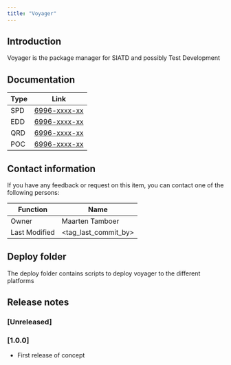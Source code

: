 ```yaml
---
title: "Voyager"
---
```


## Introduction
Voyager is the package manager for SIATD and possibly Test Development

## Documentation
|Type|Link|
|----|----|
|SPD|[6996-xxxx-xx](https://orionfs.app.local/pn/6996xxxxxx)|
|EDD|[6996-xxxx-xx](https://orionfs.app.local/pn/6996xxxxxx)|
|QRD|[6996-xxxx-xx](https://orionfs.app.local/pn/6996xxxxxx)|
|POC|[6996-xxxx-xx](https://orionfs.app.local/pn/6996xxxxxx)|

## Contact information
If you have any feedback or request on this item, you can contact one of the following persons:

|Function|Name|
|--------|----|
|Owner   |Maarten Tamboer|
|Last Modified |<tag_last_commit_by>|

## Deploy folder
The deploy folder contains scripts to deploy voyager to the different platforms

## Release notes

### [Unreleased]

### [1.0.0]
- First release of concept
